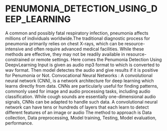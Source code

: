 # PENUMONIA_DETECTION_USING_DEEP_LEARNING
A common and possibly fatal respiratory infection, pneumonia affects millions of individuals worldwide.The traditional diagnostic process for pneumonia primarily relies on chest X-rays, which can be resource-intensive and often require advanced medical facilities. While these methods are effective, they may not be readily available in resource-constrained or remote settings.
Here comes the Penumonia Detection Using DeepvLearning
Input is given as audio mp3 format to which is converted to wav format. Then model detectes the audio and give results if it is positive for Penumonia or Not.
Convocational Neural Networks :
A convolutional neural network (CNN), is a network architecture for deep learning which learns directly from data. CNNs are particularly useful for finding patterns, commonly used for image and audio processing tasks, including audio classification. While cough sounds are essentially one-dimensional audio signals, CNNs can be adapted to handle such data. A convolutional neural network can have tens or hundreds of layers that each learn to detect different features of an image or audio
The method to approach is Data collection, Data preprocessing, Model training, Testing, Model evaluation, performance.

